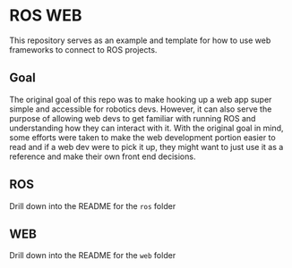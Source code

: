# ROS WEB

This repository serves as an example and template for how to use web frameworks to connect to ROS projects.

## Goal

The original goal of this repo was to make hooking up a web app super simple and accessible for robotics devs.
However, it can also serve the purpose of allowing web devs to get familiar with running ROS and understanding how they can interact with it.
With the original goal in mind, some efforts were taken to make the web development portion easier to read and if a web dev were to pick it up, they might want to just use it as a reference and make their own front end decisions.

## ROS

Drill down into the README for the `ros` folder

## WEB

Drill down into the README for the `web` folder